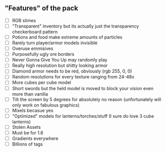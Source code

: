## "Features" of the pack

- [ ] RGB slimes
- [ ] "Transparent" inventory but its actually just the transparency checkerboard pattern
- [ ] Potions and food make extreme amounts of particles
- [ ] Rarely turn player/armor models invisible
- [ ] Overuse emmisives
- [ ] Purposefully ugly ore borders
- [ ] Never Gonna Give You Up may randomly play
- [ ] Really high resolution but shitty looking armor
- [ ] Diamond armor needs to be red, obviously (rgb 255, 0, 0)
- [ ] Random resolutions for every texture ranging from 24-48x
- [ ] More cubes per cube model
- [ ] Short swords but the held model is moved to block your vision even more than vanilla
- [ ] Tilt the screen by 5 degrees for absolutely no reason (unfortunately will only work on fabulous graphics)
- [ ] Mixels becasue yes
- [ ] "Optimized" models for lanterns/torches/stuff (I sure do love 3 cube lanterns)
- [ ] Stolen Assets
- [ ] Must be for 1.8
- [ ] Gradients everywhere
- [ ] Billions of tags
